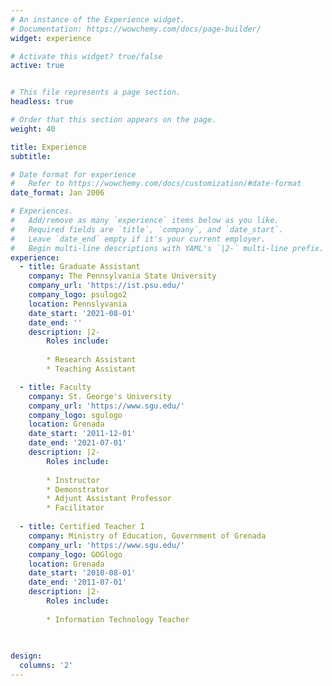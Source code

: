 ```yaml
---
# An instance of the Experience widget.
# Documentation: https://wowchemy.com/docs/page-builder/
widget: experience

# Activate this widget? true/false
active: true


# This file represents a page section.
headless: true

# Order that this section appears on the page.
weight: 40

title: Experience
subtitle:

# Date format for experience
#   Refer to https://wowchemy.com/docs/customization/#date-format
date_format: Jan 2006

# Experiences.
#   Add/remove as many `experience` items below as you like.
#   Required fields are `title`, `company`, and `date_start`.
#   Leave `date_end` empty if it's your current employer.
#   Begin multi-line descriptions with YAML's `|2-` multi-line prefix.
experience:
  - title: Graduate Assistant
    company: The Pennsylvania State University
    company_url: 'https://ist.psu.edu/'
    company_logo: psulogo2
    location: Pennslyvania
    date_start: '2021-08-01'
    date_end: ''
    description: |2-
        Roles include:
        
        * Research Assistant
        * Teaching Assistant

  - title: Faculty
    company: St. George's University
    company_url: 'https://www.sgu.edu/'
    company_logo: sgulogo
    location: Grenada
    date_start: '2011-12-01'
    date_end: '2021-07-01'
    description: |2-
        Roles include:
        
        * Instructor
        * Demonstrator
        * Adjunt Assistant Professor
        * Facilitator
  
  - title: Certified Teacher I
    company: Ministry of Education, Government of Grenada
    company_url: 'https://www.sgu.edu/'
    company_logo: GOGlogo
    location: Grenada
    date_start: '2010-08-01'
    date_end: '2011-07-01'
    description: |2-
        Roles include:
        
        * Information Technology Teacher
   
  

design:
  columns: '2'
---
```

